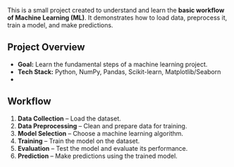 This is a small project created to understand and learn the **basic workflow of Machine Learning (ML)**. It demonstrates how to load data, preprocess it, train a model, and make predictions.

## Project Overview

- **Goal:** Learn the fundamental steps of a machine learning project.
- **Tech Stack:** Python, NumPy, Pandas, Scikit-learn, Matplotlib/Seaborn
- 
## Workflow

1. **Data Collection** – Load the dataset.
2. **Data Preprocessing** – Clean and prepare data for training.
3. **Model Selection** – Choose a machine learning algorithm.
4. **Training** – Train the model on the dataset.
5. **Evaluation** – Test the model and evaluate its performance.
6. **Prediction** – Make predictions using the trained model.


